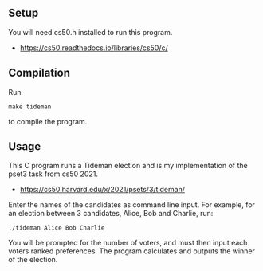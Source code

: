 ## Setup
You will need cs50.h installed to run this program. 
* https://cs50.readthedocs.io/libraries/cs50/c/

## Compilation
Run 
````
make tideman
````
to compile the program.

## Usage

This C program runs a Tideman election and is my implementation of the pset3 task from cs50 2021.
* https://cs50.harvard.edu/x/2021/psets/3/tideman/

Enter the names of the candidates as command line input. For example, for an election between 3 candidates, Alice, Bob and Charlie, run:
````
./tideman Alice Bob Charlie
````

You will be prompted for the number of voters, and must then input each voters ranked preferences. The program calculates and outputs the winner of the election.